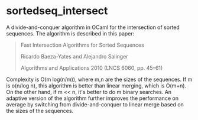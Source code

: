 # sortedseq_intersect

A divide-and-conquer algorithm in OCaml for the intersection of sorted sequences. The algorithm is described in this paper:

> Fast Intersection Algorithms for Sorted Sequences
>
> Ricardo Baeza-Yates and Alejandro Salinger
>
> Algorithms and Applications 2010 (LNCS 6060, pp. 45–61)

Complexity is O(m log(n/m)), where m,n are the sizes of the sequences. If m is o(n/log n), this algorithm is better than linear merging, which is O(m+n). On the other hand, if m << n, it's better to do m binary searches. An adaptive version of the algorithm further improves the performance on average by switching from divide-and-conquer to linear merge based on the sizes of the sequences.
